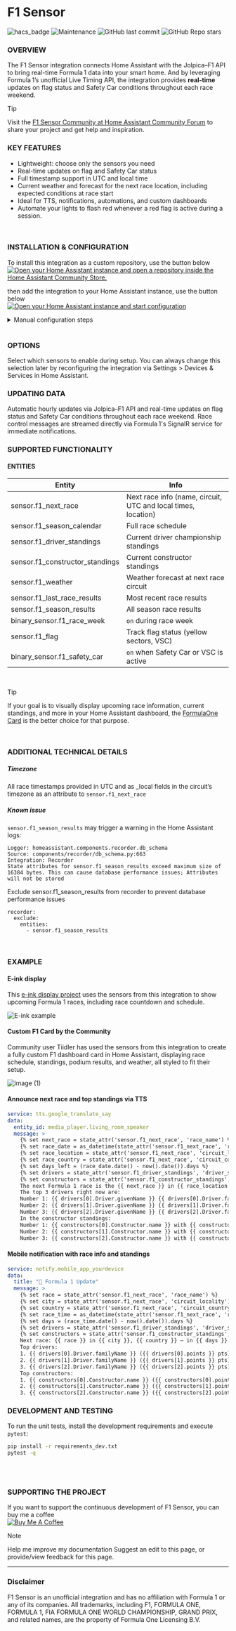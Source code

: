 # F1 Sensor

![hacs_badge](https://img.shields.io/badge/HACS-Default-41BDF5.svg?style=) <img alt="Maintenance" src="https://img.shields.io/maintenance/yes/2025"> <img alt="GitHub last commit" src="https://img.shields.io/github/last-commit/Nicxe/f1_sensor"> <img alt="GitHub Repo stars" src="https://img.shields.io/github/stars/Nicxe/f1_sensor">


### OVERVIEW

The F1 Sensor integration connects Home Assistant with the Jolpica–F1 API to bring real-time Formula 1 data into your smart home. And by leveraging Formula 1’s unofficial Live Timing API, the integration provides **real-time** updates on flag status and Safety Car conditions throughout each race weekend.


> [!TIP]
Visit the [F1 Sensor Community at Home Assistant Community Forum](https://community.home-assistant.io/t/formula-1-racing-sensor/) to share your project and get help and inspiration.



### KEY FEATURES
- Lightweight: choose only the sensors you need  
- Real-time updates on flag and Safety Car status 
- Full timestamp support in UTC and local time  
- Current weather and forecast for the next race location, including expected conditions at race start
- Ideal for TTS, notifications, automations, and custom dashboards
- Automate your lights to flash red whenever a red flag is active during a session.
<br>

### INSTALLATION & CONFIGURATION

To install this integration as a custom repository, use the button below<br>
[![Open your Home Assistant instance and open a repository inside the Home Assistant Community Store.](https://my.home-assistant.io/badges/hacs_repository.svg)](https://my.home-assistant.io/redirect/hacs_repository/?owner=Nicxe&repository=f1_sensor&category=integration)

then add the integration to your Home Assistant instance, use the button below<br>
[![Open your Home Assistant instance and start configuration](https://my.home-assistant.io/badges/config_flow_start.svg)](https://my.home-assistant.io/redirect/config_flow_start?domain=f1_sensor)

<details>
<summary>Manual configuration steps</summary>

**Installation:**   
1. Download the latest release of the F1 Sensor integration from **[GitHub Releases](https://github.com/Nicxe/f1_sensor/releases)**.
2. Extract the downloaded files and place the `f1_sensor` folder in your Home Assistant `custom_components` directory (usually located in the `config/custom_components` directory).
3. Restart your Home Assistant instance to load the new integration.

**Configuration**
1. Browse to your Home Assistant instance.
2. Go to **Settings > Devices & Services**.
3. In the bottom right corner, select the **Add Integration** button.
4. From the list, select **F1 Sensor**.
5. Follow the on-screen instructions to complete the setup.
    
</details>
<br>

### OPTIONS
Select which sensors to enable during setup. You can always change this selection later by reconfiguring the integration via Settings > Devices & Services in Home Assistant.


### UPDATING DATA
Automatic hourly updates via Jolpica–F1 API and real-time updates on flag status and Safety Car conditions throughout each race weekend. Race control messages are streamed directly via Formula 1's SignalR service for immediate notifications.




### SUPPORTED FUNCTIONALITY

#### ENTITIES


| Entity                    | Info                                                             | 
| --------                  | --------                                                         | 
| sensor.f1_next_race       | Next race info (name, circuit, UTC and local times, location)    | 
| sensor.f1_season_calendar       | Full race schedule    | 
| sensor.f1_driver_standings       | Current driver championship standings    | 
| sensor.f1_constructor_standings       | Current constructor standings    | 
| sensor.f1_weather       | Weather forecast at next race circuit    | 
| sensor.f1_last_race_results       | Most recent race results    | 
| sensor.f1_season_results       | All season race results    | 
| binary_sensor.f1_race_week       | `on` during race week    |
| sensor.f1_flag       | Track flag status (yellow sectors, VSC)    | 
| binary_sensor.f1_safety_car       | `on` when Safety Car or VSC is active    |

<br>

> [!TIP]
> If your goal is to visually display upcoming race information, current standings, and more in your Home Assistant dashboard, the [FormulaOne Card](https://github.com/marcokreeft87/formulaone-card) is the better choice for that purpose.

<br>

### ADDITIONAL TECHNICAL DETAILS 

##### Timezone
All race timestamps provided in UTC and as _local fields in the circuit’s timezone as an attribute to `sensor.f1_next_race`


##### Known issue
`sensor.f1_season_results` may trigger a warning in the Home Assistant logs:
```
Logger: homeassistant.components.recorder.db_schema
Source: components/recorder/db_schema.py:663
Integration: Recorder
State attributes for sensor.f1_season_results exceed maximum size of 16384 bytes. This can cause database performance issues; Attributes will not be stored
```

Exclude sensor.f1_season_results from recorder to prevent database performance issues
```
recorder:
  exclude:
    entities:
      - sensor.f1_season_results
```




<br>

### EXAMPLE

#### E-ink display

This [e-ink display project](https://github.com/Nicxe/esphome) uses the sensors from this integration to show upcoming Formula 1 races, including race countdown and schedule.

![E-ink example](https://github.com/user-attachments/assets/96185a06-ed0b-421a-afa6-884864baca63)



#### Custom F1 Card by the Community

Community user Tiidler has used the sensors from this integration to create a fully custom F1 dashboard card in Home Assistant, displaying race schedule, standings, podium results, and weather, all styled to fit their setup.

![image (1)](https://github.com/user-attachments/assets/4ed2748c-2ae7-4529-8767-bedbaa98636f)








#### Announce next race and top standings via TTS

```yaml
service: tts.google_translate_say
data:
  entity_id: media_player.living_room_speaker
  message: >
    {% set next_race = state_attr('sensor.f1_next_race', 'race_name') %}
    {% set race_date = as_datetime(state_attr('sensor.f1_next_race', 'race_start_local')) %}
    {% set race_location = state_attr('sensor.f1_next_race', 'circuit_locality') %}
    {% set race_country = state_attr('sensor.f1_next_race', 'circuit_country') %}
    {% set days_left = (race_date.date() - now().date()).days %}
    {% set drivers = state_attr('sensor.f1_driver_standings', 'driver_standings') %}
    {% set constructors = state_attr('sensor.f1_constructor_standings', 'constructor_standings') %}
    The next Formula 1 race is the {{ next_race }} in {{ race_location }}, {{ race_country }}, happening in {{ days_left }} day{{ 's' if days_left != 1 else '' }}.
    The top 3 drivers right now are:
    Number 1: {{ drivers[0].Driver.givenName }} {{ drivers[0].Driver.familyName }} with {{ drivers[0].points }} points.
    Number 2: {{ drivers[1].Driver.givenName }} {{ drivers[1].Driver.familyName }} with {{ drivers[1].points }} points.
    Number 3: {{ drivers[2].Driver.givenName }} {{ drivers[2].Driver.familyName }} with {{ drivers[2].points }} points.
    In the constructor standings:
    Number 1: {{ constructors[0].Constructor.name }} with {{ constructors[0].points }} points.
    Number 2: {{ constructors[1].Constructor.name }} with {{ constructors[1].points }} points.
    Number 3: {{ constructors[2].Constructor.name }} with {{ constructors[2].points }} points.
```


#### Mobile notification with race info and standings

```yaml
service: notify.mobile_app_yourdevice
data:
  title: "🏁 Formula 1 Update"
  message: >
    {% set race = state_attr('sensor.f1_next_race', 'race_name') %}
    {% set city = state_attr('sensor.f1_next_race', 'circuit_locality') %}
    {% set country = state_attr('sensor.f1_next_race', 'circuit_country') %}
    {% set race_time = as_datetime(state_attr('sensor.f1_next_race', 'race_start_local')) %}
    {% set days = (race_time.date() - now().date()).days %}
    {% set drivers = state_attr('sensor.f1_driver_standings', 'driver_standings') %}
    {% set constructors = state_attr('sensor.f1_constructor_standings', 'constructor_standings') %}
    Next race: {{ race }} in {{ city }}, {{ country }} — in {{ days }} day{{ 's' if days != 1 else '' }}.
    Top drivers:
    1. {{ drivers[0].Driver.familyName }} ({{ drivers[0].points }} pts)
    2. {{ drivers[1].Driver.familyName }} ({{ drivers[1].points }} pts)
    3. {{ drivers[2].Driver.familyName }} ({{ drivers[2].points }} pts)
    Top constructors:
    1. {{ constructors[0].Constructor.name }} ({{ constructors[0].points }} pts)
    2. {{ constructors[1].Constructor.name }} ({{ constructors[1].points }} pts)
    3. {{ constructors[2].Constructor.name }} ({{ constructors[2].points }} pts)
```


### DEVELOPMENT AND TESTING
To run the unit tests, install the development requirements and execute `pytest`:

```bash
pip install -r requirements_dev.txt
pytest -q
```

<br>
<br>


### SUPPORTING THE PROJECT
If you want to support the continuous development of F1 Sensor, you can buy me a coffee<br>
<a href="https://buymeacoffee.com/niklasv" target="_blank"><img src="https://www.buymeacoffee.com/assets/img/custom_images/orange_img.png" alt="Buy Me A Coffee" style="height: auto !important;width: auto !important;" ></a>
<br>

> [!NOTE]  
> Help me improve my documentation Suggest an edit to this page, or provide/view feedback for this page.





---
### Disclaimer
F1 Sensor is an unofficial integration and has no affiliation with Formula 1 or any of its companies. All trademarks, including F1, FORMULA ONE, FORMULA 1, FIA FORMULA ONE WORLD CHAMPIONSHIP, GRAND PRIX, and related names, are the property of Formula One Licensing B.V.
